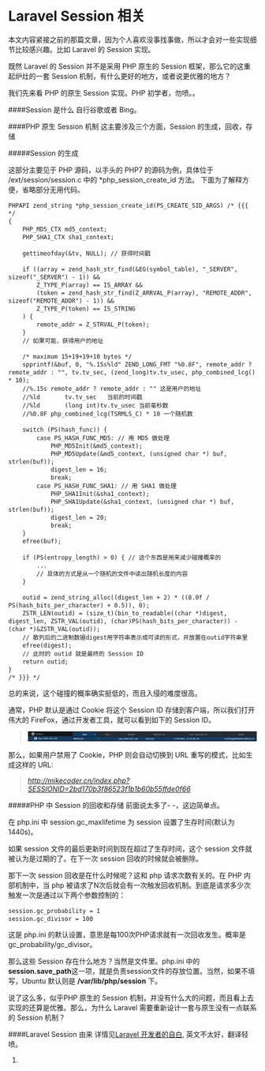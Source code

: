 Laravel Session 相关
===

本文内容紧接之前的那篇文章，因为个人喜欢没事找事做，所以才会对一些实现细节比较感兴趣。比如 Laravel 的 Session 实现。

既然 Laravel 的 Session 并不是采用 PHP 原生的 Session 框架，那么它的这重起炉灶的一套 Session 机制，有什么更好的地方，或者说更优雅的地方？

我们先来看 PHP 的原生 Session 实现。PHP 初学者，勿喷。。

####Session 是什么
自行谷歌或者 Bing。

####PHP 原生 Session 机制
这主要涉及三个方面，Session 的生成，回收，存储

#####Session 的生成

这部分主要见于 PHP 源码，以手头的 PHP7 的源码为例，具体位于 /ext/session/session.c 中的 \*php_session_create_id 方法。 下面为了解释方便，省略部分无用代码。

```
PHPAPI zend_string *php_session_create_id(PS_CREATE_SID_ARGS) /* {{{ */
{
	PHP_MD5_CTX md5_context;
	PHP_SHA1_CTX sha1_context;

	gettimeofday(&tv, NULL); // 获得时间戳

	if ((array = zend_hash_str_find(&EG(symbol_table), "_SERVER", sizeof("_SERVER") - 1)) &&
		Z_TYPE_P(array) == IS_ARRAY &&
		(token = zend_hash_str_find(Z_ARRVAL_P(array), "REMOTE_ADDR", sizeof("REMOTE_ADDR") - 1)) &&
		Z_TYPE_P(token) == IS_STRING
	) {
		remote_addr = Z_STRVAL_P(token);
	}
    // 如果可能，获得用户的地址

	/* maximum 15+19+19+10 bytes */
	spprintf(&buf, 0, "%.15s%ld" ZEND_LONG_FMT "%0.8F", remote_addr ? remote_addr : "", tv.tv_sec, (zend_long)tv.tv_usec, php_combined_lcg() * 10);
    //%.15s	remote_addr ? remote_addr : "" 这是用户的地址
    //%ld		tv.tv_sec	当前的时间戳
    //%ld		(long int)tv.tv_usec 当前毫秒数
    //%0.8F	php_combined_lcg(TSRMLS_C) * 10 一个随机数

	switch (PS(hash_func)) {
		case PS_HASH_FUNC_MD5: // 用 MD5 做处理
			PHP_MD5Init(&md5_context);
			PHP_MD5Update(&md5_context, (unsigned char *) buf, strlen(buf));
			digest_len = 16;
			break;
		case PS_HASH_FUNC_SHA1: // 用 SHA1 做处理
			PHP_SHA1Init(&sha1_context);
			PHP_SHA1Update(&sha1_context, (unsigned char *) buf, strlen(buf));
			digest_len = 20;
			break;
	}
	efree(buf);

	if (PS(entropy_length) > 0) { // 这个东西是用来减少碰撞概率的
        ...
        // 具体的方式是从一个随机的文件中读出随机长度的内容
	}

	outid = zend_string_alloc((digest_len + 2) * ((8.0f / PS(hash_bits_per_character) + 0.5)), 0);
	ZSTR_LEN(outid) = (size_t)(bin_to_readable((char *)digest, digest_len, ZSTR_VAL(outid), (char)PS(hash_bits_per_character)) - (char *)&ZSTR_VAL(outid));
    // 散列后的二进制数据digest用字符串表示成可读的形式，并放置在outid字符串里
	efree(digest);
    // 此时的 outid 就是最终的 Session ID
	return outid;
}
/* }}} */
```

总的来说，这个碰撞的概率确实挺低的，而且入侵的难度很高。

通常，PHP 默认是通过 Cookie 将这个 Session ID 存储到客户端，所以我们打开伟大的 FireFox，通过开发者工具，就可以看到如下的 Session ID。

> ![Session ID](./images/Snip20160218_1.png)

那么，如果用户禁用了 Cookie，PHP 则会自动切换到 URL 重写的模式，比如生成这样的 URL:
> *http://mikecoder.cn/index.php?SESSIONID=2bd170b3f86523f1b1b60b55ffde0f66*

#####PHP 中 Session 的回收和存储
前面说太多了- -，这边简单点。

在 php.ini 中 session.gc_maxlifetime 为 session 设置了生存时间(默认为1440s)。

如果 session 文件的最后更新时间到现在超过了生存时间，这个 session 文件就被认为是过期的了。在下一次 session 回收的时候就会被删除。

那下一次 session 回收是在什么时候呢？这和 php 请求次数有关的。在 PHP 内部机制中，当 php 被请求了N次后就会有一次触发回收机制。到底是请求多少次触发一次是通过以下两个参数控制的：

```
session.gc_probability = 1
session.gc_divisor = 100
```

这是 php.ini 的默认设置，意思是每100次PHP请求就有一次回收发生。概率是 gc_probability/gc_divisor。

那么这些 Session 存在什么地方？当然是文件里。php.ini 中的 **session.save_path**这一项，就是负责session文件的存放位置。当然，如果不填写，Ubuntu 默认则是 **/var/lib/php/session** 下。

说了这么多，似乎PHP 原生的 Session 机制，并没有什么大的问题，而且看上去实现的还算是优雅。那么，为什么 Laravel 需要重新设计一套与原生没有一点联系的 Session 机制？

####Laravel Session 由来
详情见[Laravel 开发者的自白](https://github.com/laravel/framework/issues/5416#issuecomment-68366445), 英文不太好，翻译轻喷。

1.
